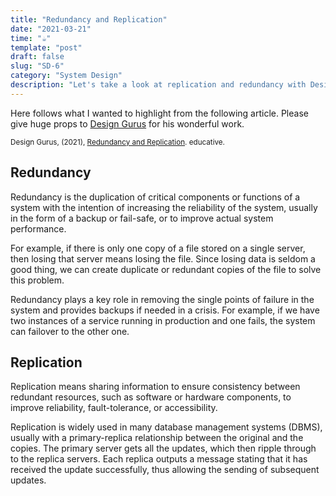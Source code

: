 ```yaml
---
title: "Redundancy and Replication"
date: "2021-03-21"
time: "☕️"
template: "post"
draft: false
slug: "SD-6"
category: "System Design"
description: "Let's take a look at replication and redundancy with Design Gurus"
---
```


Here follows what I wanted to highlight from the following article. Please give huge props to [Design Gurus](https://www.educative.io/courses/grokking-the-system-design-interview/xV1qvj6PKkJ) for his wonderful work.

<sub>Design Gurus, (2021), [Redundancy and Replication](https://www.educative.io/courses/grokking-the-system-design-interview/xV1qvj6PKkJ). educative.</sub></br>

## Redundancy

Redundancy is the duplication of critical components or functions of a system with the intention of increasing the reliability of the system, usually in the form of a backup or fail-safe, or to improve actual system performance.

For example, if there is only one copy of a file stored on a single server, then losing that server means losing the file. Since losing data is seldom a good thing, we can create duplicate or redundant copies of the file to solve this problem.

Redundancy plays a key role in removing the single points of failure in the system and provides backups if needed in a crisis. For example, if we have two instances of a service running in production and one fails, the system can failover to the other one.

## Replication

Replication means sharing information to ensure consistency between redundant resources, such as software or hardware components, to improve reliability, fault-tolerance, or accessibility.

Replication is widely used in many database management systems (DBMS), usually with a primary-replica relationship between the original and the copies. The primary server gets all the updates, which then ripple through to the replica servers. Each replica outputs a message stating that it has received the update successfully, thus allowing the sending of subsequent updates.